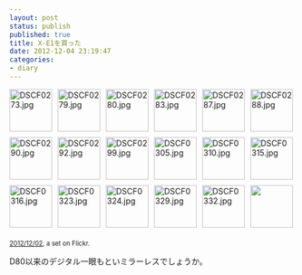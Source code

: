 ```yaml
---
layout: post
status: publish
published: true
title: X-E1を買った
date: 2012-12-04 23:19:47
categories:
- diary
---
```

<div style="padding: 0; overflow: hidden; margin: 0; width: 500px;"><a href="http://www.flickr.com/photos/jun_/8244465894/in/set-72157632169726758/" title="DSCF0273.jpg" style="text-decoration: none;"><img src="http://farm9.staticflickr.com/8208/8244465894_26cabecae2_s.jpg" alt="DSCF0273.jpg" style="padding: 0 10px 10px 0; width: 75px; height: 75px; float: left;"/></a><a href="http://www.flickr.com/photos/jun_/8243398595/in/set-72157632169726758/" title="DSCF0279.jpg" style="text-decoration: none;"><img src="http://farm9.staticflickr.com/8346/8243398595_7b4cbc5d0b_s.jpg" alt="DSCF0279.jpg" style="padding: 0 10px 10px 0; width: 75px; height: 75px; float: left;"/></a><a href="http://www.flickr.com/photos/jun_/8243399397/in/set-72157632169726758/" title="DSCF0280.jpg" style="text-decoration: none;"><img src="http://farm9.staticflickr.com/8477/8243399397_9a6157d702_s.jpg" alt="DSCF0280.jpg" style="padding: 0 10px 10px 0; width: 75px; height: 75px; float: left;"/></a><a href="http://www.flickr.com/photos/jun_/8244468512/in/set-72157632169726758/" title="DSCF0283.jpg" style="text-decoration: none;"><img src="http://farm9.staticflickr.com/8348/8244468512_360152a3cb_s.jpg" alt="DSCF0283.jpg" style="padding: 0 10px 10px 0; width: 75px; height: 75px; float: left;"/></a><a href="http://www.flickr.com/photos/jun_/8243401011/in/set-72157632169726758/" title="DSCF0287.jpg" style="text-decoration: none;"><img src="http://farm9.staticflickr.com/8199/8243401011_48fcd88997_s.jpg" alt="DSCF0287.jpg" style="padding: 0 10px 10px 0; width: 75px; height: 75px; float: left;"/></a><a href="http://www.flickr.com/photos/jun_/8244470204/in/set-72157632169726758/" title="DSCF0288.jpg" style="text-decoration: none;"><img src="http://farm9.staticflickr.com/8200/8244470204_bf4e3e39aa_s.jpg" alt="DSCF0288.jpg" style="padding: 0 0 10px 0; width: 75px; height: 75px; float: left;"/></a><br clear="all" /><a href="http://www.flickr.com/photos/jun_/8243403017/in/set-72157632169726758/" title="DSCF0290.jpg" style="text-decoration: none;"><img src="http://farm9.staticflickr.com/8208/8243403017_5dfca27b96_s.jpg" alt="DSCF0290.jpg" style="padding: 0 10px 10px 0; width: 75px; height: 75px; float: left;"/></a><a href="http://www.flickr.com/photos/jun_/8244472680/in/set-72157632169726758/" title="DSCF0292.jpg" style="text-decoration: none;"><img src="http://farm9.staticflickr.com/8070/8244472680_064e5e125e_s.jpg" alt="DSCF0292.jpg" style="padding: 0 10px 10px 0; width: 75px; height: 75px; float: left;"/></a><a href="http://www.flickr.com/photos/jun_/8244473524/in/set-72157632169726758/" title="DSCF0299.jpg" style="text-decoration: none;"><img src="http://farm9.staticflickr.com/8487/8244473524_a7f872b1b5_s.jpg" alt="DSCF0299.jpg" style="padding: 0 10px 10px 0; width: 75px; height: 75px; float: left;"/></a><a href="http://www.flickr.com/photos/jun_/8244474316/in/set-72157632169726758/" title="DSCF0305.jpg" style="text-decoration: none;"><img src="http://farm9.staticflickr.com/8057/8244474316_a400ed084f_s.jpg" alt="DSCF0305.jpg" style="padding: 0 10px 10px 0; width: 75px; height: 75px; float: left;"/></a><a href="http://www.flickr.com/photos/jun_/8244474976/in/set-72157632169726758/" title="DSCF0310.jpg" style="text-decoration: none;"><img src="http://farm9.staticflickr.com/8208/8244474976_4990c0e5d7_s.jpg" alt="DSCF0310.jpg" style="padding: 0 10px 10px 0; width: 75px; height: 75px; float: left;"/></a><a href="http://www.flickr.com/photos/jun_/8243407469/in/set-72157632169726758/" title="DSCF0315.jpg" style="text-decoration: none;"><img src="http://farm9.staticflickr.com/8480/8243407469_621bdcdbce_s.jpg" alt="DSCF0315.jpg" style="padding: 0 0 10px 0; width: 75px; height: 75px; float: left;"/></a><br clear="all" /><a href="http://www.flickr.com/photos/jun_/8244476702/in/set-72157632169726758/" title="DSCF0316.jpg" style="text-decoration: none;"><img src="http://farm9.staticflickr.com/8479/8244476702_c47bfa3721_s.jpg" alt="DSCF0316.jpg" style="padding: 0 10px 10px 0; width: 75px; height: 75px; float: left;"/></a><a href="http://www.flickr.com/photos/jun_/8243409673/in/set-72157632169726758/" title="DSCF0323.jpg" style="text-decoration: none;"><img src="http://farm9.staticflickr.com/8058/8243409673_abfaaf3aa2_s.jpg" alt="DSCF0323.jpg" style="padding: 0 10px 10px 0; width: 75px; height: 75px; float: left;"/></a><a href="http://www.flickr.com/photos/jun_/8243410609/in/set-72157632169726758/" title="DSCF0324.jpg" style="text-decoration: none;"><img src="http://farm9.staticflickr.com/8210/8243410609_e457cdf394_s.jpg" alt="DSCF0324.jpg" style="padding: 0 10px 10px 0; width: 75px; height: 75px; float: left;"/></a><a href="http://www.flickr.com/photos/jun_/8244479592/in/set-72157632169726758/" title="DSCF0329.jpg" style="text-decoration: none;"><img src="http://farm9.staticflickr.com/8482/8244479592_96628155e2_s.jpg" alt="DSCF0329.jpg" style="padding: 0 10px 10px 0; width: 75px; height: 75px; float: left;"/></a><a href="http://www.flickr.com/photos/jun_/8243412311/in/set-72157632169726758/" title="DSCF0332.jpg" style="text-decoration: none;"><img src="http://farm9.staticflickr.com/8341/8243412311_d1b61dde46_s.jpg" alt="DSCF0332.jpg" style="padding: 0 10px 10px 0; width: 75px; height: 75px; float: left;"/></a><img src="http://l.yimg.com/g/images/gallery-empty-icon.gif" style="padding: 0 0 10px 0; width: 75px; height: 75px; float: left;"><br clear="all" /></div><div style="font-size: 0.8em; margin-top: 0px; margin-bottom: 5px"><p><a href="http://www.flickr.com/photos/jun_/sets/72157632169726758/">2012/12/02</a>, a set on Flickr.</p></div><p>D80以来のデジタル一眼もといミラーレスでしょうか。</p>

